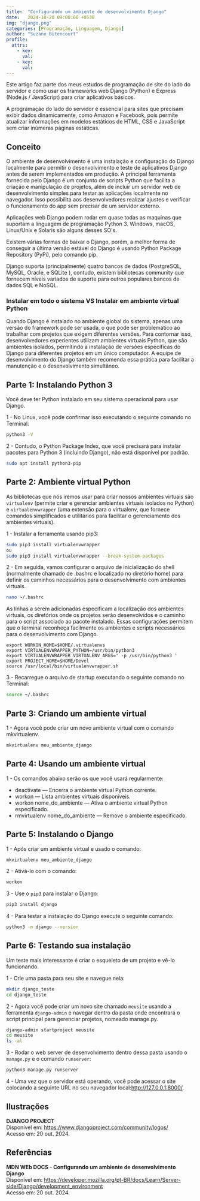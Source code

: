 ```yaml
---
title:  "Configurando um ambiente de desenvolvimento Django"
date:   2024-10-20 09:00:00 +0530
img: "django.png"
categories: [Programação, Linguagem, Django]
author: "Suzano Bitencourt"
profile:
  attrs:
    - key: 
      val: 
    - key: 
      val: 
---
```


Este artigo faz parte dos meus estudos de programação de site do lado do servidor e como usar os frameworks web Django (Python) e Express (Node.js / JavaScript) para criar aplicativos básicos.

<!--more-->

A programação do lado do servidor é essencial para sites que precisam exibir dados dinamicamente, como Amazon e Facebook, pois permite atualizar informações em modelos estáticos de HTML, CSS e JavaScript sem criar inúmeras páginas estáticas.

## Conceito

O ambiente de desenvolvimento é uma instalação e configuração do Django localmente para permitir o desenvolvimento e teste de aplicativos Django antes de serem implementados em produção. A principal ferramenta fornecida pelo Django é um conjunto de scripts Python que facilita a criação e manipulação de projetos, além de incluir um servidor web de desenvolvimento simples para testar as aplicações localmente no navegador. Isso possibilita aos desenvolvedores realizar ajustes e verificar o funcionamento do app sem precisar de um servidor externo.

Aplicações web Django podem rodar em quase todas as maquinas que suportam a linguagem de programação Python 3. Windows, macOS, Linux/Unix e Solaris são alguns desses SO's.

Existem várias formas de baixar o Django, porém, a melhor forma de conseguir a última versão estável do Django é usando Python Package Repository (PyPi), pelo comando pip.

Django suporta (principalmente) quatro bancos de dados (PostgreSQL, MySQL, Oracle, e SQLite ), contudo, existem bibliotecas community que fornecem níveis variados de suporte para outros populares bancos de dados SQL e NoSQL. 

### Instalar em todo o sistema VS Instalar em ambiente virtual Python

Quando Django é instalado no ambiente global do sistema, apenas uma versão do framework pode ser usada, o que pode ser problemático ao trabalhar com projetos que exigem diferentes versões. Para contornar isso, desenvolvedores experientes utilizam ambientes virtuais Python, que são ambientes isolados, permitindo a instalação de versões específicas do Django para diferentes projetos em um único computador. A equipe de desenvolvimento do Django também recomenda essa prática para facilitar a manutenção e o desenvolvimento simultâneo.

## Parte 1: Instalando Python 3

Você deve ter Python instalado em seu sistema operacional para usar Django.

1 - No Linux, você pode confirmar isso executando o seguinte comando no Terminal:
```bash
python3 -V
```

2 - Contudo, o Python Package Index, que você precisará para instalar pacotes para Python 3 (incluindo Django), não está disponível por padrão.
```bash
sudo apt install python3-pip
```

## Parte 2: Ambiente virtual Python

As bibliotecas que nós iremos usar para criar nossos ambientes virtuais são `virtualenv` (permite criar e gerenciar ambientes virtuais isolados no Python) e `virtualenvwrapper` (uma extensão para o virtualenv, que fornece comandos simplificados e utilitários para facilitar o gerenciamento dos ambientes virtuais).

1 - Instalar a ferramenta usando pip3:
```bash
sudo pip3 install virtualenvwrapper
ou
sudo pip3 install virtualenvwrapper --break-system-packages
```

2 - Em seguida, vamos configurar o arquivo de inicialização do shell (normalmente chamado de .bashrc e localizado no diretório home) para definir os caminhos necessários para o desenvolvimento com ambientes virtuais.

```bash
nano ~/.bashrc
```

As linhas a serem adicionadas especificam a localização dos ambientes virtuais, os diretórios onde os projetos serão desenvolvidos e o caminho para o script associado ao pacote instalado. Essas configurações permitem que o terminal reconheça facilmente os ambientes e scripts necessários para o desenvolvimento com Django.
```path
export WORKON_HOME=$HOME/.virtualenvs
export VIRTUALENVWRAPPER_PYTHON=/usr/bin/python3
export VIRTUALENVWRAPPER_VIRTUALENV_ARGS=' -p /usr/bin/python3 '
export PROJECT_HOME=$HOME/Devel
source /usr/local/bin/virtualenvwrapper.sh
```

3 - Recarregue o arquivo de startup executando o seguinte comando no Terminal:
```bash
source ~/.bashrc
```

## Parte 3: Criando um ambiente virtual

1 - Agora você pode criar um novo ambiente virtual com o comando mkvirtualenv.
```bash
mkvirtualenv meu_ambiente_django
```

## Parte 4: Usando um ambiente virtual

1 - Os comandos abaixo serão os que você usará regularmente:
- deactivate — Encerra o ambiente virtual Python corrente.
- workon — Lista ambientes virtuais disponíveis.
- workon nome_do_ambiente — Ativa o ambiente virtual Python especificado.
- rmvirtualenv nome_do_ambiente — Remove o ambiente especificado.

## Parte 5: Instalando o Django

1 - Após criar um ambiente virtual e usado o comando:
```bash
mkvirtualenv meu_ambiente_django
```

2 - Ativá-lo com o comando:
```bash
workon
```

3 - Use o `pip3` para instalar o Django:
```bash
pip3 install django
```

4 - Para testar a instalação do Django execute o seguinte comando:
```bash
python3 -m django --version
```

## Parte 6: Testando sua instalação

Um teste mais interessante é criar o esqueleto de um projeto e vê-lo funcionando.

1 - Crie uma pasta para seu site e navegue nela:
```bash
mkdir django_teste
cd django_teste
```

2 - Agora você pode criar um novo site chamado `meusite` usando a ferramenta `django-admin` e navegar dentro da pasta onde encontrará o script principal para gerenciar projetos, nomeado manage.py.
```bash
django-admin startproject meusite
cd meusite
ls -al
```

3 - Rodar o web server de desenvolvimento dentro dessa pasta usando o `manage.py` e o comando `runserver`:
```bash
python3 manage.py runserver
```

4 - Uma vez que o servidor está operando, você pode acessar o site colocando a seguinte URL no seu navegador local:http://127.0.0.1:8000/.

## Ilustrações

**DJANGO PROJECT**  
Disponível em: <https://www.djangoproject.com/community/logos/>  
Acesso em: 20 out. 2024.

## Referências

**MDN WEb DOCS - Configurando um ambiente de desenvolvimento Django**  
Disponível em: <https://developer.mozilla.org/pt-BR/docs/Learn/Server-side/Django/development_environment>  
Acesso em: 20 out. 2024.
